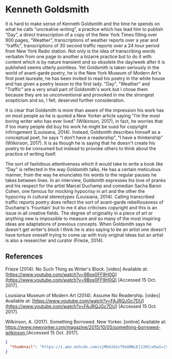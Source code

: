 # Kenneth Goldsmith

It is hard to make sense of Kenneth Goldsmith and the time he spends on what he calls “uncreative writing”, a practice which has lead him to publish “Day”, a direct transcription of a copy of the New York Times filling over 900 pages, “Weather”, transcriptions of weather reports over a year and “traffic”, transcriptions of 30 second traffic reports over a 24 hour period from New York Radio station. Not only is the idea of transcribing words verbatim from one page to another a bizarre practice but to do it with content which is by nature transient and so obsolete the day/week after it is published seems utterly pointless. Yet Goldsmith is taken seriously in the world of avant-garde poetry, he is the New York Museum of Modern Art's first poet laureate, he has been invited to read his poetry in the white house and has given a poetry lesson to the first lady. "Day", "Weather" and "Traffic" are a very small part of Goldsmith's work but I chose them because they are so unconventional and provoked in me the strongest scepticism and so, I felt, deserved further consideration.

It is clear that Goldsmith is more than aware of the impression his work has on most people as he is quoted a New Yorker article saying "I’m the most boring writer who has ever lived" (Wilkinson, 2017), in fact, he worries that if too many people did buy his work he might be sued for copyright infringement (Louisiana, 2014). Instead, Goldsmith describes himself as a conceptual poet, he says “I don’t have a readership”, “I have a thinkership”  (Wilkinson, 2017). It is as though he is saying that he doesn't create his poetry to be consumed but instead to provoke others to think about the practice of writing itself.

The sort of fastidious attentiveness which it would take to write a book like "Day" is reflected in the way Goldsmith talks. He has a certain meticulous manner, from the way he enunciates his words to the regular pauses he takes between lines. In an interview, Goldsmith expresses his love of pranks and his respect for the artist Marcel Duchamp and comedian Sacha Baron Cohen, one famous for mocking hypocrisy in art and the other the hypocrisy in cultural stereotypes (Louisiana, 2014). Calling transcribed traffic reports poetry does reflect the sort of avant-garde rebelliousness of Duchamp's 'Fountain' but to me it also criticises copyright and this is an issue in all creative fields. The degree of originality in a piece of art or anything new is impossible to measure and so many of the most inspiring ideas are adaptations of previous concepts. When Goldsmith says he doesn't get writer's block I think he is also saying to be an artist one doesn't have torture oneself trying to come up with truly original ideas but an artist is also a researcher and curator (Frieze, 2014). 

## References

Frieze (2014). No Such Thing as Writer's Block. [video] Available at: [https://www.youtube.com/watch?v=9Box0FF9H0Q](https://www.youtube.com/watch?v=9Box0FF9H0Q) [Accessed 15 Oct. 2017].

Louisiana Museum of Modern Art (2014). Assume No Readership. [video] Available at: [https://www.youtube.com/watch?v=FAJRQJGc7DU](https://www.youtube.com/watch?v=FAJRQJGc7DU) [Accessed 15 Oct. 2017].

Wilkinson, A. (2017). Something Borrowed. New Yorker. [online] Available at: [https://www.newyorker.com/magazine/2015/10/05/something-borrowed-wilkinson ](https://www.newyorker.com/magazine/2015/10/05/something-borrowed-wilkinson)[Accessed 15 Oct. 2017].



```json
{
  "thumbnail": "https://i.amz.mshcdn.com/vjMb4JA2vT9aGMWiE1JJHCcehwI=/950x534/filters:quality(90)/https%3A%2F%2Fblueprint-api-production.s3.amazonaws.com%2Fuploads%2Fcard%2Fimage%2F188327%2FGettyImages-174509399.jpg"
}
```


